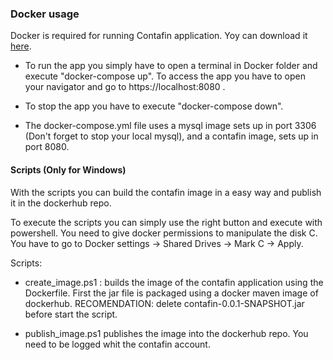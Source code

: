 ### Docker usage
Docker is required for running Contafin application. Yoy can download it [here](https://docs.docker.com/install/#supported-platforms). 

- To run the app you simply have to open a terminal in Docker folder and execute "docker-compose up".
To access the app you have to open your navigator and go to https://localhost:8080 .

- To stop the app you have to execute "docker-compose down".

- The docker-compose.yml file uses a mysql image sets up in port 3306 (Don't forget to stop your local mysql), and a contafin image, sets up in port 8080.


#### Scripts (Only for Windows)
With the scripts you can build the contafin image in a easy way and publish it in the dockerhub repo.

To execute the scripts you can simply use the right button and execute with powershell. You need to give docker 
permissions to manipulate the disk C. You have to go to Docker settings -> Shared Drives -> Mark C -> Apply.

Scripts:

- create_image.ps1 : builds the image of the contafin application using the Dockerfile. First the jar file is packaged using a docker maven image of dockerhub. RECOMENDATION: delete contafin-0.0.1-SNAPSHOT.jar before start the script.

- publish_image.ps1 publishes the image into the dockerhub repo. You need to be logged whit the contafin account.



